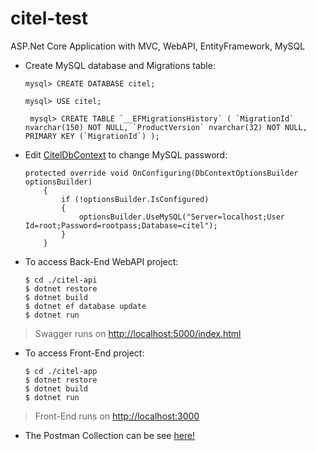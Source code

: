 
# citel-test
ASP.Net Core Application with MVC, WebAPI, EntityFramework, MySQL
- Create MySQL database and Migrations table:
	
	`` mysql> CREATE DATABASE citel; ``

	 `` mysql> USE citel; ``

	`` mysql> CREATE TABLE `__EFMigrationsHistory` ( `MigrationId` nvarchar(150) NOT NULL, `ProductVersion` nvarchar(32) NOT NULL, PRIMARY KEY (`MigrationId`) );``

- Edit [CitelDbContext](https://github.com/lrapelliboni/citel-test/blob/master/citel-api/Models/Context/CitelDbContext.cs) to change MySQL password: 
	
	```
	protected override void OnConfiguring(DbContextOptionsBuilder optionsBuilder)
        {
            if (!optionsBuilder.IsConfigured)
            {
                optionsBuilder.UseMySQL("Server=localhost;User Id=root;Password=rootpass;Database=citel");
            }
        } 
	```
	
- To access Back-End WebAPI project: 
	 ```
	$ cd ./citel-api
	$ dotnet restore
	$ dotnet build
	$ dotnet ef database update
	$ dotnet run  
	```
> Swagger runs on [http://localhost:5000/index.html](http://localhost:5000/index.html)
 
 - To access Front-End project:
	 ```
	 $ cd ./citel-app
	 $ dotnet restore
	 $ dotnet build
	 $ dotnet run
	 ```
> Front-End runs on [http://localhost:3000](http://localhost:3000)

 - The Postman Collection can be see [here!](https://github.com/lrapelliboni/citel-test/blob/master/resources/citel.postman_collection.json) 
